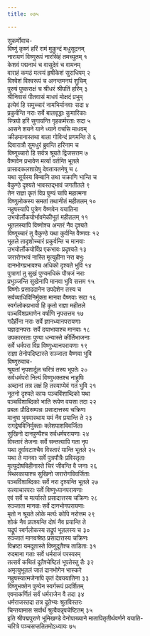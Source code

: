 ```yaml
---
title: ०७५

---
```

सुकर्मोवाच-  
विष्णुं कृष्णं हरिं रामं मुकुन्दं मधुसूदनम्  
नारायणं विष्णुरूपं नारसिंहं तमच्युतम् १  
केशवं पद्मनाभं च वासुदेवं च वामनम्  
वाराहं कमठं मत्स्यं हृषीकेशं सुराधिपम् २  
विश्वेशं विश्वरूपं च अनन्तमनघं शुचिम्  
पुरुषं पुष्कराक्षं च श्रीधरं श्रीपतिं हरिम् ३  
श्रीनिवासं पीतवासं माधवं मोक्षदं प्रभुम्  
इत्येवं हि समुच्चारं नामभिर्मानवाः सदा ४  
प्रकुर्वन्ति नराः सर्वे बालवृद्धाः कुमारिकाः  
स्त्रियो हरिं सुगायन्ति गृहकर्मरताः सदा ५  
आसने शयने याने ध्याने वचसि माधवम्  
क्रीडमानास्तथा बाला गोविन्दं प्रणमन्ति ते ६  
दिवारात्रौ सुमधुरं ब्रुवन्ति हरिनाम च  
विष्णूच्चारो हि सर्वत्र श्रूयते द्विजसत्तम ७  
वैष्णवेन प्रभावेण मर्त्या वर्तन्ति भूतले  
प्रासादकलशाग्रेषु देवतायतनेषु च ८  
यथा सूर्यस्य बिम्बानि तथा चक्राणि भान्ति च  
वैकुण्ठे दृश्यते भावस्तद्भावं जगतीतले ९  
तेन राज्ञा कृतं विप्र पुण्यं चापि महात्मना  
विष्णुलोकस्य समतां तथानीतं महीतलम् १०  
नहुषस्यापि पुत्रेण वैष्णवेन ययातिना  
उभयोर्लोकयोर्भावमेकीभूतं महीतलम् ११  
भूतलस्यापि विष्णोश्च अन्तरं नैव दृश्यते  
विष्णूच्चारं तु वैकुण्ठे यथा कुर्वन्ति वैष्णवाः १२  
भूतले तादृशोच्चारं प्रकुर्वन्ति च मानवाः  
उभयोर्लोकयोर्विप्र एकभावः प्रदृश्यते १३  
जरारोगभयं नास्ति मृत्युहीना नरा बभुः  
दानभोगप्रभावश्च अधिको दृश्यते भुवि १४  
पुत्राणां तु सुखं पुण्यमधिकं पौत्रजं नराः  
प्रभुञ्जन्ति सुखेनापि मानवा भुवि सत्तम १५  
विष्णोः प्रसाददानेन उपदेशेन तस्य च  
सर्वव्याधिविनिर्मुक्ता मानवा वैष्णवाः सदा १६  
स्वर्गलोकप्रभावो हि कृतो राज्ञा महीतले  
पञ्चविंशप्रमाणेन वर्षाणि नृपसत्तम १७  
गदैर्हीना नराः सर्वे ज्ञानध्यानपरायणाः  
यज्ञदानपराः सर्वे दयाभावाश्च मानवाः १८  
उपकाररताः पुण्या धन्यास्ते कीर्तिभाजनाः  
सर्वे धर्मपरा विप्र विष्णुध्यानपरायणाः १९  
राज्ञा तेनोपदिष्टास्ते सञ्जाता वैष्णवा भुवि  
विष्णुरुवाच-  
श्रूयतां नृपशार्दूल चरित्रं तस्य भूपतेः २०  
सर्वधर्मपरो नित्यं विष्णुभक्तश्च नाहुषिः  
अब्दानां तत्र लक्षं हि तस्याप्येवं गतं भुवि २१  
नूतनो दृश्यते कायः पञ्चविंशाब्दिको यथा  
पञ्चविंशाब्दिको भाति रूपेण वयसा तदा २२  
प्रबलः प्रौढिसम्पन्नः प्रसादात्तस्य चक्रिणः  
मानुषा भुवमास्थाय यमं नैव प्रयान्ति ते २३  
रागद्वेषविनिर्मुक्ताः क्लेशपाशविवर्जिताः  
सुखिनो दानपुण्यैश्च सर्वधर्मपरायणाः २४  
विस्तारं तेजनाः सर्वे सन्तत्यापि गता नृप  
यथा दूर्वावटाश्चैव विस्तारं यान्ति भूतले २५  
यथा ते मानवाः सर्वे पुत्रपौत्रैः प्रविस्तृताः  
मृत्युदोषविहीनास्ते चिरं जीवन्ति वै जनाः २६  
स्थिरकायाश्च सुखिनो जरारोगविवर्जिताः  
पञ्चविंशाब्दिकाः सर्वे नरा दृश्यन्ति भूतले २७  
सत्याचारपराः सर्वे विष्णुध्यानपरायणाः  
एवं सर्वे च मर्त्यास्ते प्रसादात्तस्य चक्रिणः २८  
सञ्जाता मानवाः सर्वे दानभोगपरायणाः  
मृतो न श्रूयते लोके मर्त्यः कोपि नरोत्तम २९  
शोकं नैव प्रपश्यन्ति दोषं नैव प्रयान्ति ते  
यद्रूपं स्वर्गलोकस्य तद्रूपं भूतलस्य च ३०  
सञ्जातं मानवश्रेष्ठ प्रसादात्तस्य चक्रिणः  
विभ्रष्टा यमदूतास्ते विष्णुदूतैश्च ताडिताः ३१  
रुदमाना गताः सर्वे धर्मराजं परस्परम्  
तत्सर्वं कथितं दूतैश्चेष्टितं भूपतेस्तु तैः ३२  
अमृत्युभूतलं जातं दानभोगेन भास्करे  
नहुषस्यात्मजेनापि कृतं देवययातिना ३३  
विष्णुभक्तेन पुण्येन स्वर्गरूपं प्रदर्शितम्  
एवमाकर्णितं सर्वं धर्मराजेन वै तदा ३४  
धर्मराजस्तदा तत्र दूतेभ्यः श्रुतविस्तरः  
चिन्तयामास सर्वार्थं श्रुत्वैवन्नृपचेष्टितम् ३५  
इति श्रीपद्मपुराणे भूमिखण्डे वेनोपाख्याने मातापितृतीर्थवर्णने ययाति-  
चरित्रे पञ्चसप्ततितमोऽध्यायः ७५